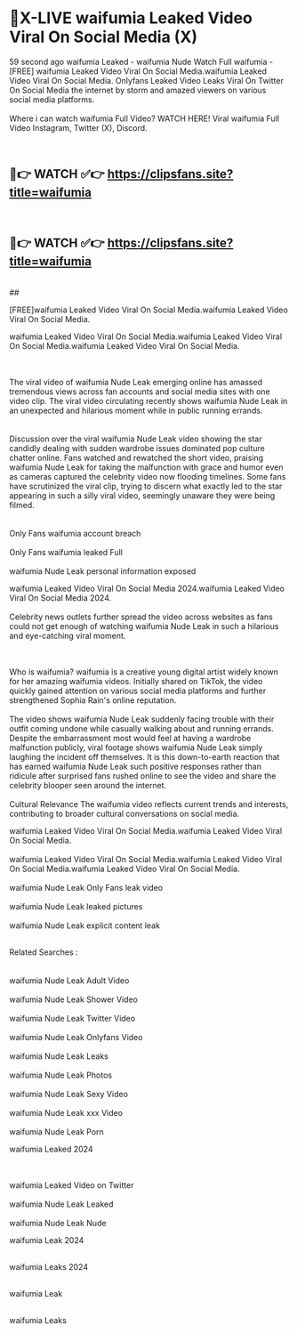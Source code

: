 # 🔴X-LIVE waifumia Leaked Video Viral On Social Media (X)<br>


59 second ago waifumia Leaked  - waifumia Nude  Watch Full waifumia - [FREE] waifumia Leaked Video Viral On Social Media.waifumia Leaked Video Viral On Social Media.   Onlyfans Leaked Video Leaks Viral On Twitter On Social Media the internet by storm and amazed viewers on various social media platforms. <br><br>
Where i can watch waifumia Full Video? WATCH HERE! Viral waifumia Full Video Instagram, Twitter (X), Discord. <br>


 <br>

##  🔴👉 WATCH ✅👉  <a href="https://clipsfans.site?title=waifumia&ref=git">https://clipsfans.site?title=waifumia</a> <br>
  <br>

##  🔴👉 WATCH ✅👉  <a href="https://clipsfans.site?title=waifumia&ref=git">https://clipsfans.site?title=waifumia</a> <br>
  <br>
  ##



[FREE]waifumia Leaked Video Viral On Social Media.waifumia Leaked Video Viral On Social Media. <br>

waifumia Leaked Video Viral On Social Media.waifumia Leaked Video Viral On Social Media.waifumia Leaked Video Viral On Social Media. <br>


  <br>

  <br>
The viral video of waifumia Nude Leak emerging online has amassed tremendous views across fan accounts and social media sites with one video clip. The viral video circulating recently shows waifumia Nude Leak in an unexpected and hilarious moment while in public running errands.<br>
<br>


<br>
Discussion over the viral waifumia Nude Leak video showing the star candidly dealing with sudden wardrobe issues dominated pop culture chatter online. Fans watched and rewatched the short video, praising waifumia Nude Leak for taking the malfunction with grace and humor even as cameras captured the celebrity video now flooding timelines. Some fans have scrutinized the viral clip, trying to discern what exactly led to the star appearing in such a silly viral video, seemingly unaware they were being filmed.<br>
<br>
<br> 
Only Fans waifumia account breach<br>
<br>
Only Fans waifumia leaked Full <br>
<br>
waifumia Nude Leak personal information exposed<br>

waifumia Leaked Video Viral On Social Media 2024.waifumia Leaked Video Viral On Social Media 2024. <br>
<br>
Celebrity news outlets further spread the video across websites as fans could not get enough of watching waifumia Nude Leak in such a hilarious and eye-catching viral moment.<br>
<br>

<br>
Who is waifumia? waifumia is a creative young digital artist widely known for her amazing waifumia videos. Initially shared on TikTok, the video quickly gained attention on various social media platforms and further strengthened Sophia Rain's online reputation.<br>
<br>
The video shows waifumia Nude Leak suddenly facing trouble with their outfit coming undone while casually walking about and running errands. Despite the embarrassment most would feel at having a wardrobe malfunction publicly, viral footage shows waifumia Nude Leak simply laughing the incident off themselves. It is this down-to-earth reaction that has earned waifumia Nude Leak such positive responses rather than ridicule after surprised fans rushed online to see the video and share the celebrity blooper seen around the internet.<br>
<br>
Cultural Relevance The waifumia video reflects current trends and interests, contributing to broader cultural conversations on social media.<br>

waifumia Leaked Video Viral On Social Media.waifumia Leaked Video Viral On Social Media.<br>
<br>
waifumia Leaked Video Viral On Social Media.waifumia Leaked Video Viral On Social Media.waifumia Leaked Video Viral On Social Media.<br>
<br>
waifumia Nude Leak Only Fans leak video<br>
<br>
waifumia Nude Leak leaked pictures<br>
<br>
waifumia Nude Leak explicit content leak<br>


<br>
Related Searches :<br>
<br>

<br>
waifumia Nude Leak Adult Video<br>
<br>
waifumia Nude Leak Shower Video<br>
<br>
waifumia Nude Leak Twitter Video<br>
<br>
waifumia Nude Leak Onlyfans Video<br>
<br>
waifumia Nude Leak Leaks<br>
<br>
waifumia Nude Leak Photos<br>

<br>
waifumia Nude Leak Sexy Video<br>
<br>
waifumia Nude Leak xxx Video<br>
<br>
waifumia Nude Leak Porn<br>

waifumia  Leaked 2024 <br> <br>
<br>

waifumia Leaked Video on Twitter <br>
<br>
waifumia Nude Leak Leaked<br>
<br>
waifumia Nude Leak Nude<br>


waifumia  Leak 2024 <br> <br>



waifumia  Leaks 2024 <br> <br>



 
waifumia  Leak<br> <br>



waifumia  Leaks<br> <br>





</p>




 



</p>










